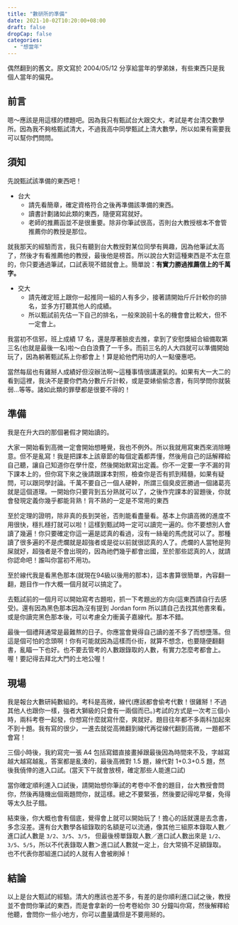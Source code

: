 ```yaml
---
title: "數研所的準備"
date: 2021-10-02T10:20:00+08:00
draft: false
dropCap: false
categories:
  - "想當年"
---
```


偶然翻到的舊文。原文寫於 2004/05/12 分享給當年的學弟妹，有些東西只是我個人當年的偏見。

<!--more-->

## 前言

嗯～應該是用這樣的標題吧。因為我只有甄試台大跟交大，考試是考台清交數學所。因為我不夠格甄試清大，不過我高中同學甄試上清大數學，所以如果有需要我可以幫你們問問。

## 須知

先說甄試該準備的東西吧！

+ 台大
    + 請先看簡章，確定資格符合之後再準備該準備的東西。
    + 讀書計劃諸如此類的東西，隨便寫寫就好。
    + 老師的推薦函並不是很重要。除非你筆試很高，否則台大教授根本不會管推薦你的教授是那位。
    
就我那天的經驗而言，我只有聽到台大教授對某位同學有興趣，因為他筆試太高了，然後才有看推薦他的教授，最後他是榜首。所以說台大對這種東西是不太在意的，你只要通過筆試，口試表現不錯就會上。簡單說：**有實力勝過推薦信上的千萬字。**

+ 交大
    + 請先確定班上跟你一起推同一組的人有多少，接著請開始斤斤計較你的排名，並多方打聽其他人的成績。
    + 所以甄試前先估一下自己的排名，一般來說前十名的機會會比較大，但不一定會上。
    
我當初不信邪，班上成績 17 名，還是厚著臉皮去推，拿到了安慰獎組合組備取第三名(也就是最後一名)啦～白白浪費了一千多。而前三名的人大四就可以準備開始玩了，因為躺著甄試系上你都會上！算是給他們用功的人一點優惠吧。

當然每屆也有雞掰人成績好但沒辦法啊～這種事情很講運氣的。如果有大一大二的看到這裡，我決不是要你們為分數斤斤計較，或是耍婊偷偷念書，有同學問你就裝弱…等等。諸如此類的罪孽都是很要不得的！

## 準備

我是在升大四的那個暑假才開始讀的。

大家一開始看到高微一定會開始想睡覺，我也不例外。所以我就用寫東西來消除睡意。但不是亂寫！我是把課本上該章節的每個定義都弄懂，然後用自己的話解釋給自己聽，讓自己知道你在學什麼，然後開始默寫出定義。你不一定要一字不漏的背下課本上的，但你寫下來之後請跟課本對照，檢查你是否有抓到精髓，如果有疑問，可以跟同學討論。千萬不要自己一個人硬幹，所謂三個臭皮匠勝過一個諸葛亮就是這個道理。一開始你只要背到五分熟就可以了，之後作完課本的習題後，你就會發現定義你幾乎都能背熟！背不熟的一定是不常用的東西

至於定理的證明，除非真的長到哭爸，否則能看盡量看。基本上你讀高微的進度不用很快，穩扎穩打就可以啦！這樣到甄試時一定可以讀完一遍的。你不要想別人會讀了幾遍！你只要確定你這一遍是認真的看過，沒有一絲毫的馬虎就可以了。那種讀了很多遍的不是虎爛就是超強者或是從以前就很認真的人了。虎爛的人當牠是狗屎就好，超強者是不會出現的，因為祂們幾乎都會出國，至於那些認真的人，就請你認命吧！誰叫你當初不用功。

至於線代我是看黑色那本(就現在94級以後用的那本)，這本書算很簡單，內容翻一翻，題目作一作大概一個月就可以搞定了。

去甄試前的一個月可以開始寫考古題啦，抓一下考題出的方向(這東西請自行去感受)。還有因為黑色那本因為沒有提到 Jordan form 所以請自己去找其他書來看。或是你讀完黑色那本後，可以考慮全力衝黃子嘉線代。那本不錯。

最後一個禮拜通常是最難熬的日子。你應當會覺得自己讀的差不多了而想墮落。但這是個可怕的念頭啊！你有可能就因為這樣而仆街，就算不想念，也要隨便翻翻書，亂瞄一下也好。也不要去管考的人數跟錄取的人數，有實力怎麼考都會上。喔！要記得去拜北大門的土地公喔！

## 現場

我是報台大數研純數組的。考科是高微，線代(應該都會偷考代數！很雞掰！不過其他人也跟你一樣，強者大獅級的只會有一兩個而已。)考試的方式是一次考三個小時，兩科考卷一起發，你想寫什麼就寫什麼，爽就好。題目往年都不多兩科加起來不到十題。我有寫的很少，一進去就從高微翻到線代再從線代翻到高微，一題都不會寫！

三個小時後，我約寫完一張 A4 包括寫錯直接畫掉跟最後因為時間來不及，字越寫越大越寫越亂，答案都是亂湊的，最後高微對 1.5 題，線代對 1+0.3+0.5 題，然後我僥倖的進入口試。(當天下午就會放榜，確定那些人能進口試)

當你確定順利進入口試後，請開始想你筆試的考卷中不會的題目，台大教授會問你，然後再隨機出個兩題問你，就這樣。總之不要緊張，然後要記得吃早餐，免得等太久肚子餓。

結束後，你大概也會有個底，覺得會上就可以開始玩了！擔心的話就還是去念書，多念沒差。還有台大數學各組錄取的名額是可以流通，像其他三組原本錄取人數／進口試人數是 `3/2`、`3/5`、`3/5`， 但最後榜單錄取人數／進口試人數出來是 `1/2`、`3/5`、`5/5`，所以不代表錄取人數＞進口試人數就一定上，台大常搞不足額錄取。也不代表你那組進口試的人就有人會被刷掉！

## 結論

以上是台大甄試的經驗。清大的應該也差不多，有差的是你順利進口試之後，教授並不會問你筆試的東西，而是會拿新的一份考卷給你 30 分鐘叫你寫，然後解釋給他聽，會問你一些小地方，你可以盡量講但是不要用掰的。
